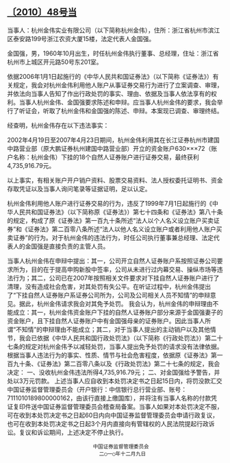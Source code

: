## [〔2010〕48号当](http://www.csrc.gov.cn/pub/zjhpublic/G00306212/201101/t20110105_190097.htm)



当事人：杭州金伟实业有限公司（以下简称杭州金伟），住所：浙江省杭州市滨江区泰安路199号浙江农资大厦15楼，法定代表人金国强。

金国强，男，1960年10月出生，时任杭州金伟执行董事、总经理，住址：浙江省杭州市上城区开元路50号东201室。

依据2006年1月1日起施行的《中华人民共和国证券法》（以下简称《证券法》）有关规定，我会对杭州金伟利用他人账户从事证券交易行为进行了立案调查、审理，并依法向当事人告知了作出行政处罚的事实、理由、依据及当事人依法享有的权利。当事人杭州金伟、金国强要求陈述和申辩。应当事人杭州金伟的要求，我会举行了听证会，听取了杭州金伟和金国强的陈述、申辩。本案现已调查、审理终结。

经查明，杭州金伟存在以下违法事实：

2002年4月19日至2007年4月23日期间，杭州金伟利用其在长江证券杭州市建国中路营业部（原大鹏证券杭州建国中路营业部）开立的资金账户630×××72（账户名称：杭州金伟）下挂的18个自然人证券账户进行证券交易，最终获利4,735,916.79元。

以上事实，有相关账户开户销户资料、股票交易资料、法人授权委托证明书、资金存取凭证以及当事人询问笔录等证据证明，足以认定。

杭州金伟利用他人账户进行证券交易的行为，违反了1999年7月1日起施行的《中华人民共和国证券法》（以下简称原《证券法》）第七十四条和《证券法》第八十条的规定，构成了原《证券法》第一百九十条所述“法人以个人名义设立账户买卖证券”和《证券法》第二百零八条所述“法人以他人名义设立账户或者利用他人账户买卖证券”的行为。对于杭州金伟的违法行为，时任公司执行董事兼总经理、法定代表人的金国强是直接负责的主管人员。

当事人杭州金伟在申辩中提出：其一，公司开立自然人证券账户系按照证券公司要求所为，目的在于提高申购新股中签率，公司从未进行过内幕交易、操纵市场等违法行为；其二，公司已在2007年按照相关文件要求对下挂自然人证券账户进行了清理，没有造成社会危害，对其处罚有失公平。在听证过程中，杭州金伟提出了“下挂自然人证券账户系证券公司所为，公司及公司相关人员不知情”的申辩意见。据此，杭州金伟请求我会对其免予处罚。
我会认为，杭州金伟的申辩理由不能成立：其一，杭州金伟资金账户下挂的自然人证券账户部分来源于金国强妻子的资金账户，且下挂自然人证券账户中有金国强母亲的证券账户。因此当事人所谓“不知情”的申辩理由不能成立；其二，对于当事人提出的主动销户以及其他情节，我会已依据《中华人民共和国行政处罚法》（以下简称《行政处罚法》）第二十七条的规定对杭州金伟予以减轻处罚，当事人提出免予处罚的请求没有法律依据。
根据当事人违法行为的事实、性质、情节与社会危害程度，依据原《证券法》第一百九十条、《证券法》第二百零八条以及《行政处罚法》第二十七条的规定，我会决定：
一、没收杭州金伟违法所得4,735,916.79元；
二、对金国强给予警告，并处以3万元罚款。
上述当事人应自收到本处罚决定书之日起15日内，将罚没款汇交中国证券监督管理委员会（开户银行：中信银行总行营业部、账号：7111010189800000162，由该行直接上缴国库），并将注有当事人名称的付款凭证复印件送中国证券监督管理委员会稽查局备案。当事人如果对本处罚决定不服，可在收到本处罚决定书之日起60日内向中国证券监督管理委员会申请行政复议，也可在收到本处罚决定书之日起3个月内直接向有管辖权的人民法院提起行政诉讼。复议和诉讼期间，上述决定不停止执行。
 
 
 
 
                                中国证券监督管理委员会
                                  二○一○年十二月九日
